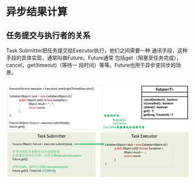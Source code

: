 # 异步结果计算

## 任务提交与执行者的关系

Task Submitter把任务提交给Executor执行，他们之间需要一种 通讯手段，这种手段的具体实现，通常叫做Future。Future通常 包括get（阻塞至任务完成）， cancel，get(timeout)（等待一 段时间）等等。Future也用于异步变同步的场景。

<div align=center>

![1587887264164.png](..\images\1587887264164.png)

</div>
